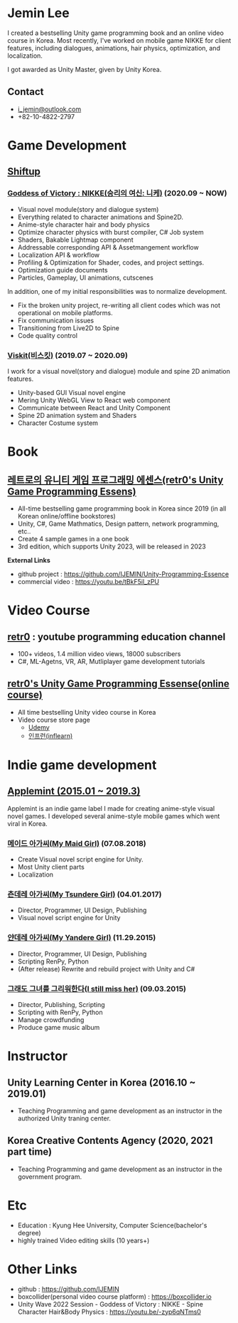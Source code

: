 # Jemin Lee

I created a bestselling Unity game programming book and an online video course in Korea. Most recently, I've worked on mobile game NIKKE for client features, including dialogues, animations, hair physics, optimization, and localization.

I got awarded as Unity Master, given by Unity Korea.

## Contact
- i_jemin@outlook.com
- +82-10-4822-2797

# Game Development
## [Shiftup](https://shiftup.co.kr)
### [Goddess of Victory : NIKKE(승리의 여신: 니케)](https://www.nikke-en.com) (2020.09 ~ NOW)
- Visual novel module(story and dialogue system)
- Everything related to character animations and Spine2D.
- Anime-style character hair and body physics
- Optimize character physics with burst compiler, C# Job system
- Shaders, Bakable Lightmap component
- Addressable corresponding API & Assetmangement workflow
- Localization API & workflow
- Profiling & Optimization for Shader, codes, and project settings.
- Optimization guide documents
- Particles, Gameplay, UI animations, cutscenes

In addition, one of my initial responsibilities was to normalize development.

- Fix the broken unity project, re-writing all client codes which was not operational on mobile platforms.
- Fix communication issues
- Transitioning from Live2D to Spine
- Code quality control

### [Viskit(비스킷)](https://youtu.be/YPFDJs62z5U) (2019.07 ~ 2020.09)
I work for a visual novel(story and dialogue) module and spine 2D animation features.

- Unity-based GUI Visual novel engine
- Mering Unity WebGL View to React web component
- Communicate between React and Unity Component
- Spine 2D animation system and Shaders
- Character Costume system

# Book
## [레트로의 유니티 게임 프로그래밍 에센스(retr0's Unity Game Programming Essens)](https://www.hanbit.co.kr/store/books/look.php?p_code=B9351446616)
- All-time bestselling game programming book in Korea since 2019 (in all Korean online/offline bookstores)
- Unity, C#, Game Mathmatics, Design pattern, network programming, etc..
- Create 4 sample games in a one book
- 3rd edition, which supports Unity 2023, will be released in 2023

**External Links**

- github project : https://github.com/IJEMIN/Unity-Programming-Essence
- commercial video : https://youtu.be/tBkF5il_zPU

# Video Course
## [retr0](https://youtube.com/c/jeminDev) : youtube programming education channel
- 100+ videos, 1.4 million video views, 18000 subscribers
- C#, ML-Agetns, VR, AR, Mutliplayer game development tutorials

## [retr0's Unity Game Programming Essense(online course)](https://www.udemy.com/retr0-unity)
- All time bestselling Unity video course in Korea
- Video course store page
    - [Udemy](https://www.udemy.com/retr0-unity)
    - [인프런(inflearn)](https://www.inflearn.com/course/유니티-게임-프로그래밍-에센스)

# Indie game development
## [Applemint (2015.01 ~ 2019.3)](https://applemintgames.com/)
Applemint is an indie game label I made for creating anime-style visual novel games. I developed several anime-style mobile games which went viral in Korea.

### [메이드 아가씨(My Maid Girl)](https://applemintgames.com/메이드-아가씨) (07.08.2018)

* Create Visual novel script engine for Unity.
* Most Unity client parts
* Localization

### [츤데레 아가씨(My Tsundere Girl)](https://applemintgames.com/my-dere-girl) (04.01.2017)

* Director, Programmer, UI Design, Publishing
* Visual novel script engine for Unity

### [얀데레 아가씨(My Yandere Girl)](https://applemintgames.com/yandere-girl) (11.29.2015)

* Director, Programmer, UI Design, Publishing
* Scripting RenPy, Python
* (After release) Rewrite and rebuild project with Unity and C#

### [그래도 그녀를 그리워한다(I still miss her)](https://applemintgames.com/i-still-miss-her) (09.03.2015)

* Director, Publishing, Scripting
* Scripting with RenPy, Python
* Manage crowdfunding
* Produce game music album

# Instructor

## Unity Learning Center in Korea (2016.10 ~ 2019.01)
- Teaching Programming and game development as an instructor in the authorized Unity traning center.

## Korea Creative Contents Agency (2020, 2021 part time)
- Teaching Programming and game development as an instructor in the government program.

# Etc
- Education : Kyung Hee University, Computer Science(bachelor's degree)
- highly trained Video editing skills (10 years+)

# Other Links
- github : https://github.com/IJEMIN
- boxcollider(personal video course platform) : https://boxcollider.io
- Unity Wave 2022 Session - Goddess of Victory : NIKKE - Spine Character Hair&Body Physics : https://youtu.be/-zyp6qNTms0